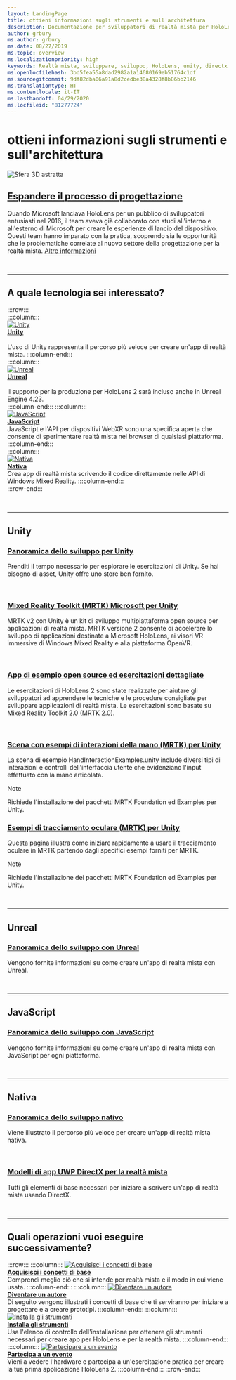 ```yaml
---
layout: LandingPage
title: ottieni informazioni sugli strumenti e sull'architettura
description: Documentazione per sviluppatori di realtà mista per HoloLens e visori VR immersive.
author: grbury
ms.author: grbury
ms.date: 08/27/2019
ms.topic: overview
ms.localizationpriority: high
keywords: Realtà mista, sviluppare, sviluppo, HoloLens, unity, directx
ms.openlocfilehash: 3bd5fea55a8dad2982a1a14680169eb51764c1df
ms.sourcegitcommit: 9df82dba06a91a8d2cedbe38a4328f8b86bb2146
ms.translationtype: HT
ms.contentlocale: it-IT
ms.lasthandoff: 04/29/2020
ms.locfileid: "81277724"
---
```

# <a name="learn-the-tools-and-architecture"></a>ottieni informazioni sugli strumenti e sull'architettura

![Sfera 3D astratta](images/07_Development.png)

## <a name="expand-your-design-process"></a>[Espandere il processo di progettazione](case-study-expanding-the-design-process-for-mixed-reality.md)

Quando Microsoft lanciava HoloLens per un pubblico di sviluppatori entusiasti nel 2016, il team aveva già collaborato con studi all'interno e all'esterno di Microsoft per creare le esperienze di lancio del dispositivo. Questi team hanno imparato con la pratica, scoprendo sia le opportunità che le problematiche correlate al nuovo settore della progettazione per la realtà mista. [Altre informazioni](case-study-expanding-the-design-process-for-mixed-reality.md)


<br>

---


## <a name="what-technology-path-are-you-interested-in"></a>A quale tecnologia sei interessato? 


:::row:::   
    :::column:::    
       [![Unity](images/unity_logo.png)](development.md#unity)<br>
        **[Unity](development.md#unity)**<br>   
        L'uso di Unity rappresenta il percorso più veloce per creare un'app di realtà mista. 
    :::column-end:::    
    :::column:::    
        [![Unreal](images/Unreal_logo.png)](development.md#unreal)<br>
         **[Unreal](development.md#unreal)**<br>    
        Il supporto per la produzione per HoloLens 2 sarà incluso anche in Unreal Engine 4.23.    
    :::column-end:::
    :::column:::    
        [![JavaScript](images/web-logo.png)](development.md#javascript)<br>
        **[JavaScript](development.md#javascript)**<br>
        JavaScript e l'API per dispositivi WebXR sono una specifica aperta che consente di sperimentare realtà mista nel browser di qualsiasi piattaforma.    
    :::column-end:::        
    :::column:::    
        [![Nativa](images/VisualStudio-small_logo.png)](development.md#native)<br>
        **[Nativa](development.md#native)**<br> 
        Crea app di realtà mista scrivendo il codice direttamente nelle API di Windows Mixed Reality. 
    :::column-end:::    
:::row-end:::

<br>

---

## <a name="unity"></a>Unity


### <a name="unity-development-overview"></a>[Panoramica dello sviluppo per Unity](unity-development-overview.md)
Prenditi il tempo necessario per esplorare le esercitazioni di Unity. Se hai bisogno di asset, Unity offre uno store ben fornito. 

<br>

### <a name="microsofts-mixed-reality-toolkit-mrtk-for-unity"></a>[Mixed Reality Toolkit (MRTK) Microsoft per Unity](mrtk-getting-started.md)
MRTK v2 con Unity è un kit di sviluppo multipiattaforma open source per applicazioni di realtà mista. MRTK versione 2 consente di accelerare lo sviluppo di applicazioni destinate a Microsoft HoloLens, ai visori VR immersive di Windows Mixed Reality e alla piattaforma OpenVR.

<br>

### <a name="open-source-sample-apps-and-step-by-step-tutorials"></a>[App di esempio open source ed esercitazioni dettagliate](tutorials.md)
Le esercitazioni di HoloLens 2 sono state realizzate per aiutare gli sviluppatori ad apprendere le tecniche e le procedure consigliate per sviluppare applicazioni di realtà mista. Le esercitazioni sono basate su Mixed Reality Toolkit 2.0 (MRTK 2.0).

<br>

### <a name="hand-interaction-examples-scene-mrtk-for-unity"></a>[Scena con esempi di interazioni della mano (MRTK) per Unity](https://microsoft.github.io/MixedRealityToolkit-Unity/Documentation/GettingStartedWithTheMRTK.html#open-and-run-the-handinteractionexamples-scene-in-editor)
La scena di esempio HandInteractionExamples.unity include diversi tipi di interazioni e controlli dell'interfaccia utente che evidenziano l'input effettuato con la mano articolata.
>[!NOTE]
>Richiede l'installazione dei pacchetti MRTK Foundation ed Examples per Unity.

### <a name="eye-tracking-examples-mrtk-for-unity"></a>[Esempi di tracciamento oculare (MRTK) per Unity](https://microsoft.github.io/MixedRealityToolkit-Unity/Documentation/EyeTracking/EyeTracking_ExamplesOverview.html)
Questa pagina illustra come iniziare rapidamente a usare il tracciamento oculare in MRTK partendo dagli specifici esempi forniti per MRTK.
>[!NOTE]
>Richiede l'installazione dei pacchetti MRTK Foundation ed Examples per Unity.

<br>

---

## <a name="unreal"></a>Unreal

### <a name="unreal-development-overview"></a>[Panoramica dello sviluppo con Unreal](unreal-development-overview.md)
Vengono fornite informazioni su come creare un'app di realtà mista con Unreal.

<br>

---

## <a name="javascript"></a>JavaScript   

### <a name="javascript-development-overview"></a>[Panoramica dello sviluppo con JavaScript](javascript-development-overview.md)   
Vengono fornite informazioni su come creare un'app di realtà mista con JavaScript per ogni piattaforma.

<br>

---

## <a name="native"></a>Nativa


### <a name="native-development-overview"></a>[Panoramica dello sviluppo nativo](directx-development-overview.md)
Viene illustrato il percorso più veloce per creare un'app di realtà mista nativa.

<br>

### <a name="directx-uwp-app-templates-for-mixed-reality"></a>[Modelli di app UWP DirectX per la realtà mista](https://marketplace.visualstudio.com/items?itemName=WindowsMixedRealityteam.WindowsMixedRealityAppTemplatesVSIX)
Tutti gli elementi di base necessari per iniziare a scrivere un'app di realtà mista usando DirectX.

<br>

---


## <a name="what-would-you-like-to-do-next"></a>Quali operazioni vuoi eseguire successivamente?


:::row:::
    :::column:::
       [![Acquisisci i concetti di base](images/icon-lightbulb.png)](index.md#understand-the-basics)<br>
        **[Acquisisci i concetti di base](index.md#understand-the-basics)**<br>
        Comprendi meglio ciò che si intende per realtà mista e il modo in cui viene usata.
    :::column-end:::
    :::column:::
        [![Diventare un autore](images/icon-design.jpg)](design.md)<br>
         **[Diventare un autore](design.md)**<br>
        Di seguito vengono illustrati i concetti di base che ti serviranno per iniziare a progettare e a creare prototipi.
    :::column-end:::
    :::column:::
        [![Installa gli strumenti](images/icon-developer.jpg)](install-the-tools.md)<br>
         **[Installa gli strumenti](install-the-tools.md)**<br>
        Usa l'elenco di controllo dell'installazione per ottenere gli strumenti necessari per creare app per HoloLens e per la realtà mista.
    :::column-end:::
    :::column:::
        [![Partecipare a un evento](images/icon-calendar.jpg)](sf-academy-events.md)<br>
         **[Partecipa a un evento](sf-academy-events.md)**<br>
        Vieni a vedere l'hardware e partecipa a un'esercitazione pratica per creare la tua prima applicazione HoloLens 2.
    :::column-end:::
:::row-end:::


<br>

<br>
